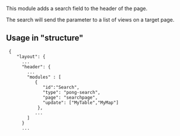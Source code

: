 This module adds a search field to the header of the page.

The search will send the parameter to a list of views on a target page.

## Usage in "structure"

	 { 
	 	"layout": {
	      ...
	      "header": {
	        ...
	        "modules" : [ 
	           { 
	              "id":"Search", 
	              "type": "pong-search", 
	              "page": "searchpage",
	              "update": ["MyTable","MyMap"]
	            },
	           ...
	        ]
	      }
	      ...
